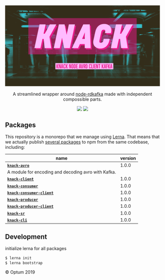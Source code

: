 <p align="center">
  <a href="https://kafka.apache.org/">
    <img alt="knack" src=".github/assets/knack-banner.png">
  </a>
</p>

<p align="center">
  A streamlined wrapper around <a href="https://github.com/Blizzard/node-rdkafka">node-rdkafka</a> made with independent compossible parts.
</p>

<p align="center">
  <a href="https://github.com/xojs/xo"><img src="https://img.shields.io/badge/code_style-XO-5ed9c7.svg"></a>
  <a href="https://lerna.js.org/"><img src="https://img.shields.io/badge/maintained%20with-lerna-cc00ff.svg"></a>
</p>

## Packages

This repository is a monorepo that we manage using [Lerna](https://github.com/lerna/lerna). That means that we actually publish [several packages](/packages) to npm from the same codebase, including:

| name  |  version |
|---|---|
| [<b>`knack-avro`</b>](packages/knack-avro) | 1.0.0 |
|A module for encoding and decoding avro with Kafka.|
| [<b>`knack-client`</b>](packages/knack-client) |  1.0.0 |
| [<b>`knack-consumer`</b>](packages/knack-consumer) | 1.0.0 |
| [<b>`knack-consumer-client`</b>](packages/knack-consumer-client) | 1.0.0 |
| [<b>`knack-producer`</b>](packages/knack-producer) | 1.0.0 |
| [<b>`knack-producer-client`</b>](packages/knack-producer-client) | 1.0.0 |
| [<b>`knack-sr`</b>](packages/knack-producer-sr) | 1.0.0 |
| [<b>`knack-cli`</b>](packages/knack-cli) | 1.0.0 |

## Development

initialize lerna for all packages

```shell
$ lerna init
$ lerna bootstrap
```

© Optum 2019
